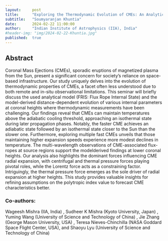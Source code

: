 ```yaml
---
layout:     post
title:      "Exploring the Thermodynamic Evolution of CMEs: An Analytical Modeling Approach Using Global Kinematics"
subtitle:   "Soumyaranjan Khuntia"
date:       2024-02-22 11:00:00
author:     "Indian Institute of Astrophysics (IIA), India"
#header-img: "img/2024-02-22-Khuntia.jpg"
published:  true
---
```


## Abstract
Coronal Mass Ejections (CMEs), sporadic eruptions of magnetized plasma from the Sun, present a significant concern for society’s reliance on space-based infrastructure. Our study uniquely delves into the evolution of thermodynamic properties of CMEs, a facet often less understood due to both remote and in-situ observational limitations. This seminar will briefly discuss the used analytical model (FRIS: Flux Rope Internal State) and the model-derived distance-dependent evolution of various internal parameters at coronal heights where thermodynamic measurements have been challenging. Our findings reveal that CMEs can maintain temperatures above the adiabatic cooling threshold, approaching an isothermal state during later propagation phases. Notably, the faster CME achieves an adiabatic state followed by an isothermal state closer to the Sun than the slower one. Furthermore, exploring multiple fast CMEs unveils that those maintaining higher expansion speeds experience more modest declines in temperature. The multi-wavelength observations of CME-associated flux-ropes at source regions support the modelderived findings at lower coronal heights. Our analysis also highlights the dominant forces influencing CME radial expansion, with centrifugal and thermal pressure forces playing pivotal roles, while the Lorentz force acts as a constraining factor. Intriguingly, the thermal pressure force emerges as the sole driver of radial expansion at higher heights. This study provides valuable insights for refining assumptions on the polytropic index value to forecast CME characteristics better.

### Co-authors: 
Wageesh Mishra (IIA, India) , Sudheer K Mishra (Kyoto University, Japan) , Yuming Wang (University of Science and Technology of China) , Jie Zhang (George Mason University, USA) , Teresa Nieves-Chinchilla (NASA Goddard Space Flight Center, USA), and Shaoyu Lyu (University of Science and Technology of China)
